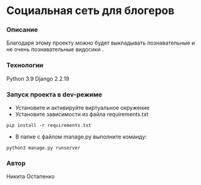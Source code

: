# Социальная сеть для блогеров
### Описание
Благодаря этому проекту можно будет выкладывать познавательные и не очень познавательные видосики .
### Технологии
Python 3.9
Django 2.2.19
### Запуск проекта в dev-режиме
- Установите и активируйте виртуальное окружение
- Установите зависимости из файла requirements.txt
```
pip install -r requirements.txt
``` 
- В папке с файлом manage.py выполните команду:
```
python3 manage.py runserver
```
### Автор
Никита Остапенко